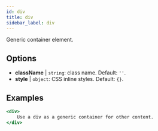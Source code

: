 ```yaml
---
id: div
title: div
sidebar_label: div
---
```


Generic container element.

## Options

* __className__ | `string`: class name. Default: `''`.
* __style__ | `object`: CSS inline styles. Default: `{}`.


## Examples

```jsx live
<div>
    Use a div as a generic container for other content.
</div>
```

